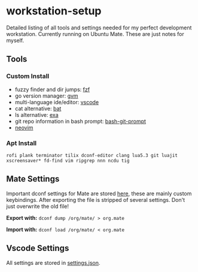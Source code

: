 # workstation-setup

Detailed listing of all tools and settings needed for my perfect development workstation. Currently running on Ubuntu Mate. These are just notes for myself.

## Tools

### Custom Install

- fuzzy finder and dir jumps: [fzf](https://github.com/junegunn/fzf)
- go version manager: [gvm](https://github.com/moovweb/gvm)
- multi-language ide/editor: [vscode](https://code.visualstudio.com/download)
- cat alternative: [bat](https://github.com/sharkdp/bat) 
- ls alternative: [exa](https://the.exa.website/)
- git repo information in bash prompt: [bash-git-prompt](https://github.com/magicmonty/bash-git-prompt)
- [neovim](https://github.com/neovim/neovim/wiki/Installing-Neovim#pre-built-archives-1)

### Apt Install

`rofi plank terminator tilix dconf-editor clang lua5.3 git luajit xscreensaver* fd-find vim ripgrep nnn ncdu tig`

## Mate Settings

Important dconf settings for Mate are stored [here](mate-settings), these are mainly custom keybindings. After exporting the file is stripped of several settings. Don't just overwrite the old file!

**Export with:** `dconf dump /org/mate/ > org.mate`

**Import with:** `dconf load /org/mate/ < org.mate`

## Vscode Settings

All settings are stored in [settings.json](vscode-settings/settings.json).

